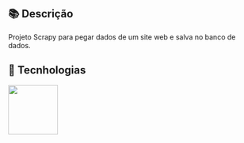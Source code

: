 

## 📚  Descrição

Projeto Scrapy para pegar dados de um site web e salva no banco de dados.

## 🚀 Tecnhologias 

<img src="https://user-images.githubusercontent.com/18649504/66262823-725cd600-e7be-11e9-9cea-ea14305079db.png" width = "100">

